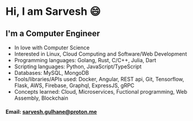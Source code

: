 # Hi, I am Sarvesh 😄

## I'm a Computer Engineer
-  In love with Computer Science
-  Interested in Linux, Cloud Computing and Software/Web Development
-  Programming languages: Golang, Rust, C/C++, Julia, Dart
-  Scripting languages: Python, JavaScript/TypeScript
-  Databases: MySQL, MongoDB
-  Tools/libraries/APIs used: Docker, Angular, REST api, Git, Tensorflow, Flask, AWS, Firebase, Graphql, ExpressJS, gRPC
-  Concepts learned: Cloud, Microservices, Fuctional programming, Web Assembly, Blockchain

#### Email: sarvesh.gulhane@proton.me
